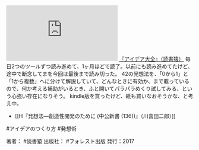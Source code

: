 [![](https://gyazo.com/ea1250cfa4c4169d00561249c90ae443.img)](http://amzn.to/38vKhBr)
[『アイデア大全』（読書猿）](https://amzn.to/38vKhBr)
毎日2つのツールずつ読み進めて、1ヶ月ほどで読了。以前にも読み進めてたけど、途中で断念してまを今回は最後まで読み切った。
42の発想法を、「0から1」と「1から複数」へに分けて解説していて、どんなときに有効か、まで載っているので、何か考える補助がいるとき、ふと開いてパラパラめくり試してみる、という心強い存在になりそう。
kindle版を買ったけど、紙も買いなおそうかな、と考え中。

- [[H『発想法―創造性開発のために (中公新書 (136))』（川喜田二郎）]]

#アイデアのつくり方 #発想術 

著者： #読書猿
出版社： #フォレスト出版
発行：2017